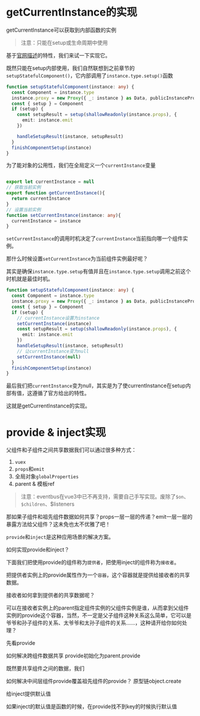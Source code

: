 # getCurrentInstance的实现

getCurrentInstance可以获取到内部函数的实例

> 注意：只能在setup或生命周期中使用

基于[官网描述](https://v3.cn.vuejs.org/api/composition-api.html#getcurrentinstance)的特性，我们来试一下实现它。

既然只能在setup内部使用，我们自然联想到之前章节的`setupStatefulComponent()`，它内部调用了`instance.type.setup()`函数

```typescript
function setupStatefulComponent(instance: any) {
  const Component = instance.type
  instance.proxy = new Proxy({ _: instance } as Data, publicInstanceProxyHandlers)
  const { setup } = Component
  if (setup) {
    const setupResult = setup(shallowReadonly(instance.props), {
      emit: instance.emit
    })

    handleSetupResult(instance, setupResult)
  }
  finishComponentSetup(instance)
}
```
为了能对象的公用性，我们在全局定义一个`currentInstance`变量

```typescript

export let currentInstance = null
// 获取当前实例
export function getCurrentInstance(){
  return currentInstance
}
// 设置当前实例
function setCurrentInstance(instance: any){
  currentInstance = instance
}

```
`setCurrentInstance`的调用时机决定了`currentInstance`当前指向哪一个组件实例。

那什么时候设置`setCurrentInstance`为当前组件实例最好呢？

其实是确保`instance.type.setup`有值并且在`instance.type.setup`调用之前这个时机就是最佳时机。

```typescript
function setupStatefulComponent(instance: any) {
  const Component = instance.type
  instance.proxy = new Proxy({ _: instance } as Data, publicInstanceProxyHandlers)
  const { setup } = Component
  if (setup) {
    // currentInstance设置为instance
    setCurrentInstance(instance)
    const setupResult = setup(shallowReadonly(instance.props), {
      emit: instance.emit
    })
    handleSetupResult(instance, setupResult)
    // 让currentInstance变为null
    setCurrentInstance(null)
  }
  finishComponentSetup(instance)
}
```
最后我们把`currentInstance`变为null，其实是为了使currentInstance在setup内部有值，这遵循了官方给出的特性。

这就是getCurrentInstance的实现。
# provide & inject实现

父组件和子组件之间共享数据我们可以通过很多种方式：
1. `vuex`
2. `props`和`emit`
3. 全局对象`globalProperties`
4. parent & 模板ref

> 注意：eventbus在vue3中已不再支持，需要自己手写实现。废除了`$on`、`$children`、$listeners

那如果子组件和祖先组件数据如何共享？props一层一层的传递？emit一层一层的暴露方法给父组件？这未免也太不优雅了吧！

`provide`和`inject`是这种应用场景的解决方案。

如何实现provide和inject？

下面我们把使用provide的组件称为`提供者`，把使用inject的组件称为`接收者`。

把提供者实例上的provide属性作为一个`容器`，这个容器就是提供给接收者的共享数据。

接收者如何拿到提供者的共享数据呢？

可以在接收者实例上的parent指定组件实例的父组件实例是谁，从而拿到父组件实例的provide这个容器，当然，不一定是父子组件这种关系这么简单，它可以是爷爷和孙子组件的关系、太爷爷和太孙子组件的关系......，这种请开给你如何处理？



先看provide

如何解决跨组件数据共享 provide初始化为parent.provide

既然要共享组件之间的数据，我们

如何解决中间层组件provide覆盖祖先组件的provide？  原型链object.create

给inject提供默认值

如果inject的默认值是函数的时候，在provide找不到key的时候执行默认值

